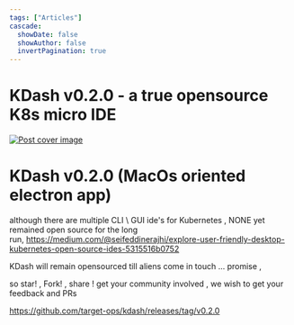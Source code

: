 ```yaml
---
tags: ["Articles"]
cascade:
  showDate: false
  showAuthor: false
  invertPagination: true
---
```



KDash v0.2.0 - a true opensource K8s micro IDE
==============================================

[![Post cover image](https://res.cloudinary.com/daily-now/image/upload/s--IINXUhH6--/f_auto/v1719487096/posts/1DlKJGw4G)](https://res.cloudinary.com/daily-now/image/upload/s--IINXUhH6--/f_auto/v1719487096/posts/1DlKJGw4G)

KDash v0.2.0 (MacOs oriented electron app)
==========================================

although there are multiple CLI \ GUI ide's for Kubernetes , NONE yet remained open source for the long run, <https://medium.com/@seifeddinerajhi/explore-user-friendly-desktop-kubernetes-open-source-ides-5315516b0752>

KDash will remain opensourced till aliens come in touch ... promise ,

so star! , Fork! , share ! get your community involved , we wish to get your feedback and PRs

<https://github.com/target-ops/kdash/releases/tag/v0.2.0>